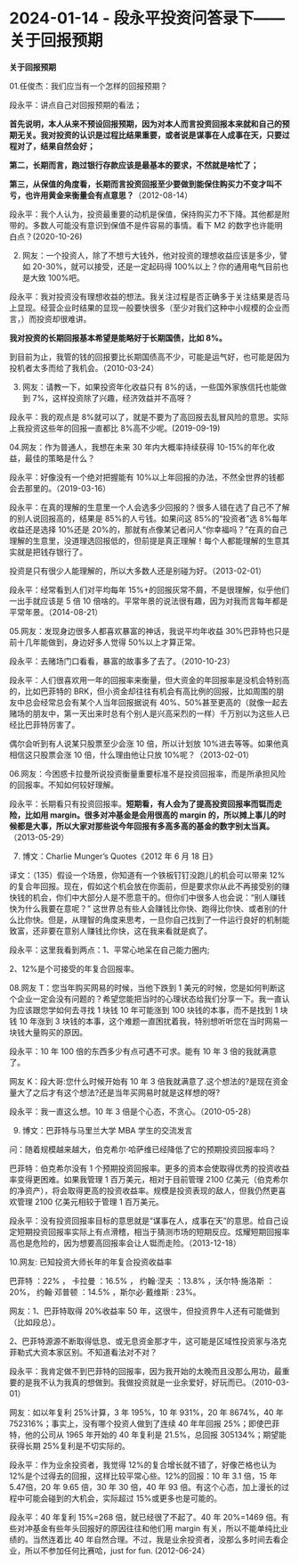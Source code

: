 # 2024-01-14 - 段永平投资问答录下——关于回报预期

**关于回报预期**

01.任俊杰：我们应当有一个怎样的回报预期？

段永平：讲点自己对回报预期的看法；

**首先说明，本人从来不预设回报预期，因为对本人而言投资回报本来就和自己的预期无关。我对投资的认识是过程比结果重要，或者说是谋事在人成事在天，只要过程对了，结果自然会好；**

**第二，长期而言，跑过银行存款应该是最基本的要求，不然就是啥忙了；**

**第三，从保值的角度看，长期而言投资回报至少要做到能保住购买力不变才叫不亏，也许用黄金来衡量会有点意思？**（2012-08-14）

段永平：我个人认为，投资最重要的动机是保值，保持购买力不下降。其他都是附带的。多数人可能没有意识到保值不是件容易的事情。看下 M2 的数字也许能明白点？(2020-10-26)

02. 网友：一个投资人，除了不想亏大钱外，他对投资的理想收益应该是多少，譬如 20-30%，就可以接受，还是一定起码得 100%以上？你的通用电气目前也是大致 100%吧。

段永平：我对投资没有理想收益的想法。我关注过程是否正确多于关注结果是否马上显现。经营企业时结果的显现一般要快很多（至少对我们这种中小规模的企业而言，）而投资却很难讲。

**我对投资的长期回报基本希望是能略好于长期国债，比如 8%。**

到目前为止，我管的钱的回报要比长期国债高不少，可能是运气好，也可能是因为投机者太多而给了我机会。（2010-03-24）

03. 网友：请教一下，如果投资年化收益只有 8%的话，一些国外家族信托也能做到 7%，这样投资除了兴趣，经济效益并不高呀？

段永平：我的观点是 8%就可以了，就是不要为了高回报去乱冒风险的意思。实际上我投资这些年的回报一直都比 8%高不少呢。(2019-09-19)

04.网友：作为普通人，我想在未来 30 年内大概率持续获得 10-15%的年化收益，最佳的策略是什么？

段永平：好像没有一个绝对把握能有 10%以上年回报的办法，不然全世界的钱都会去那里的。（2019-03-16）

段永平：在真的理解的生意里一个人会选多少回报的？很多人错在选了自己不了解的别人说回报高的，结果是 85%的人亏钱。如果问这 85%的“投资者”选 8%每年收益还是选择 10%还是 20%的，那就有点像某记者问人“你幸福吗？”在真的自己理解的生意里，没道理选回报低的，但前提是真正理解！每个人都能理解的生意其实就是把钱存银行了。

投资是只有很少人能理解的，所以大多数人还是别碰为好。（2013-02-01）

段永平：经常看到人们对平均每年 15%+的回报灰常不屑，不是很理解，似乎他们一出手就应该是 5 倍 10 倍啥的。平常年景的说法很有趣，因为对我而言每年都是平常年景。（2014-08-21）

05.网友：发现身边很多人都喜欢暴富的神话，我说平均年收益 30%巴菲特也只是前十几年能做到，身边好多人觉得 50%以上才算正常。

段永平：去赌场门口看看，暴富的故事多了去了。（2010-10-23）

段永平：人们很喜欢用一年的回报率来衡量，但大资金的年回报率是没机会特别高的，比如巴菲特的 BRK，但小资金却往往有机会有高比例的回报，比如周围的朋友中总会经常总会有某个人当年回报据说有 40%、50%甚至更高的（就像一起去赌场的朋友中，第一天出来时总有个别人是兴高采烈的一样）千万别以为这些人已经比巴菲特厉害了。

偶尔会听到有人说某只股票至少会涨 10 倍，所以计划放 10%进去等等。如果他真相信这只股票会涨 10 倍，什么理由他让只放 10%呢？（2013-02-01）

06.网友：今困惑卡拉曼所说投资衡量重要标准不是投资回报率，而是所承担风险的回报率。不知如何较好理解。

段永平：长期看只有投资回报率。**短期看，有人会为了提高投资回报率而铤而走险，比如用 margin。很多对冲基金是会用很高的 margin 的，所以摊上事儿的时候都是大事，所以大家对那些说今年回报有多高多高的基金的数字别太当真。**（2013-05-29）

07. 博文：Charlie Munger’s Quotes《2012 年 6 月 18 日》

译文：（135）假设一个场景，你知道有一个铁板钉钉没跑儿的机会可以带来 12%的复合年回报。现在，假如这个机会放在你面前，但是要求你从此不再接受别的赚快钱的机会，你们中大部分人是不愿意干的。但你们中很多人也会说：“别人赚钱快为什么我要在意呢？” 这世界总有些人会赚钱比你快、跑得比你快、或者别的什么比你快。但是，从理智的角度来思考，一旦你自己找到了一件运行良好的机制能致富，还非要在意别人赚钱比你快，这在我来看就是疯了。

段永平：这里我看到两点：1、平常心地呆在自己能力圈内;

2、12%是个可接受的年复合回报率。

08.网友 T：您当年购买网易的时候，当他下跌到 1 美元的时候，您是如何判断这个企业一定会没有问题的？希望您能把当时的心理状态给我们分享一下。我一直认为应该跟您学如何去寻找 1 块钱 10 年可能涨到 100 块钱的本事，而不是找到 1 块钱 10 年涨到 3 块钱的本事，这个难题一直困扰着我，特别想听听您在当时网易一块钱大量购买的原因。

段永平：10 年 100 倍的东西多少有点可遇不可求。能有 10 年 3 倍的我就满意了。

网友 K：段大哥:您什么时候开始有 10 年 3 倍我就满意了.这个想法的?是现在资金量大了之后才有这个想法?还是当年买网易时就是这样想的呀?

段永平：我一直这么想。10 年 3 倍是个心态，不贪心。（2010-05-28）

09. 博文：巴菲特与马里兰大学 MBA 学生的交流发言

问：随着规模越来越大，伯克希尔·哈萨维已经降低了它的预期投资回报率吗？

巴菲特：伯克希尔没有 1 个预期投资回报率。更多的资本会使取得优秀的投资收益率变得更困难。如果我管理 1 百万美元，相对于目前管理 2100 亿美元（伯克希尔的净资产），将会取得更高的投资收益率。规模是投资表现的敌人，但我仍然更喜欢管理 2100 亿美元相较于管理 1 百万美元。

段永平：没有投资回报率目标的意思就是“谋事在人，成事在天”的意思。给自己设定短期投资回报率实际上有点滑稽，相当于猜测市场的短期反应。炫耀短期回报率高也是危险的，因为想要高回报率会让人铤而走险。（2013-12-18）

10.网友: 已知投资大师长年的年复合投资收益率

巴菲特 ：22% ， 卡拉曼 ：16.5% ， 约翰·涅夫 ：13.8% ，沃尔特·施洛斯 ：20%， 约翰·邓普顿 ：14.5% ，斯尔必·戴维斯 : 23%。

网友：1、巴菲特取得 20%收益率 50 年，这很牛，但投资界牛人还有可能做到（比如段总）。

2、巴菲特源源不断取得低息、或无息资金那才牛，这可能是区域性投资家与洛克菲勒式大资本家区别。不知道看法对不对？

段永平：我肯定做不到巴菲特的回报率，因为我开始的太晚而且没那么用功，最重要的是我不认为我真的想做到。我做投资就是一业余爱好，好玩而已。（2010-03-01）

网友：如以年复利 25%计算，3 年 195%，10 年 931%，20 年 8674%，40 年 752316%；事实上，没有哪个投资人做到了连续 40 年年回报 25%；即使巴菲特，他的公司从 1965 年开始的 40 年复利是 21.5%，总回报 305134%；期望能获得长期 25%复利是不切实际的。

段永平：作为业余投资者，我觉得 12%的复合增长就不错了，好像芒格也认为 12%是个过得去的回报，这样比较平常心些。12%的回报：10 年 3.1 倍，15 年 5.47倍，20 年 9.65 倍，30 年 30 倍，40 年 93 倍。有这个心态，加上漫长的过程中可能会碰到的大机会，实际超过 15%或更多也是可能的。

段永平：40 年复利 15%=268 倍，就已经很了不起了。40 年 20%=1469 倍。有些对冲基金有些年头回报好的原因往往和他们用 margin 有关，所以不能单纯比业绩的。当然连着比 40 年自然合理。不过，我是业余投资者，没那么多时间去看企业，所以不参加任何比赛哈，just for fun. (2012-06-24）